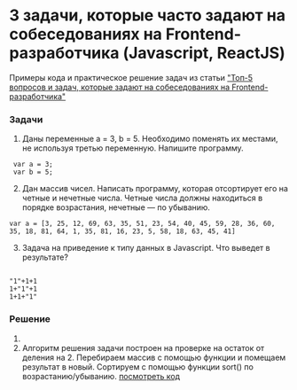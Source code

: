 # 3 задачи, которые часто задают на собеседованиях на Frontend-разработчика (Javascript, ReactJS)

Примеры кода и практическое решение задач из статьи ["Топ-5 вопросов и задач, которые задают на собеседованиях на Frontend-разработчика"](http://alexaweb.ru/top-5-voprosov-i-zadach-kotorye-zadayut-na-sobesedovaniyax-na-frontend-razrabotchika.html)

### Задачи
1. Даны переменные a = 3, b = 5. Необходимо поменять их местами, не используя третью переменную. Напишите программу. 
```
 var a = 3;
 var b = 5;
 ```
2. Дан массив чисел. Написать программу, которая отсортирует его на четные и нечетные числа. Четные числа должны находиться в порядке возрастания, нечетные — по убыванию.
```
var a = [3, 25, 12, 69, 63, 35, 51, 23, 54, 40, 45, 59, 28, 36, 60, 35, 18, 81, 64, 1, 35, 81, 16, 23, 5, 58, 18, 63, 45, 41]

```
3. Задача на приведение к типу данных в Javascript. Что выведет в результате?
```

"1"+1+1 
1+"1"+1 
1+1+"1"

```

### Решение

1. 
2. Алгоритм решения задачи построен на проверке на остаток от деления на 2. 
Перебираем массив с помощью функции и помещаем результат в новый. Сортируем с помощью функции sort() по возрастанию/убыванию.  [посмотреть код](https://github.com/AlexLazareva/top5-questions/tree/master/2-sort-array)